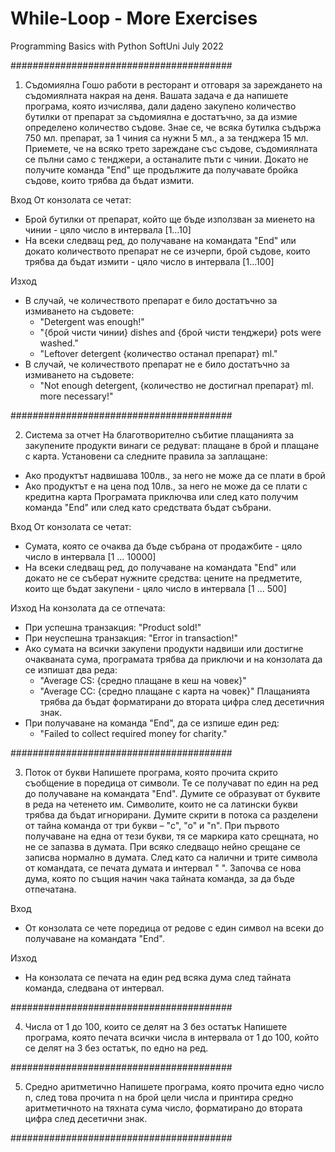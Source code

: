 # While-Loop - More Exercises
Programming Basics with Python SoftUni July 2022


########################################

01. Съдомиялна
Гошо работи в ресторант и отговаря за зареждането на съдомиялната накрая на деня.
Вашата задача е да напишете програма, която изчислява, дали дадено закупено количество бутилки от препарат за съдомиялна е достатъчно, за да измие определено количество съдове. Знае се, че всяка бутилка съдържа 750 мл. препарат, за 1 чиния са нужни 5 мл., а за тенджера 15 мл.  Приемете, че на всяко трето зареждане със съдове, съдомиялната се пълни само с тенджери, а останалите пъти с чинии. Докато не получите команда "End" ще продължите да получавате бройка съдове, които трябва да бъдат измити.

Вход
От конзолата се четат:
- Брой бутилки от препарат, който ще бъде използван за миенето на чинии - цяло число в интервала [1…10] 
- На всеки следващ ред, до получаване на командата "End" или докато количеството препарат не се изчерпи, брой съдове, които трябва да бъдат измити - цяло число в интервала [1…100]

Изход
- В случай, че количеството препарат е било достатъчно за измиването на съдовете:
	- "Detergent was enough!"
	- "{брой чисти чинии} dishes and {брой чисти тенджери} pots were washed."
	- "Leftover detergent {количество останал препарат} ml."
- В случай, че количеството препарат не е било достатъчно за измиването на съдовете:
	- "Not enough detergent, {количество не достигнал препарат} ml. more necessary!"

########################################
   
02. Система за отчет 
На благотворително събитие плащанията за закупените продукти винаги се редуват: плащане в брой и плащане с карта. Установени са следните правила за заплащане:
- Ако продуктът надвишава 100лв., за него не може да се плати в брой
- Ако продуктът е на цена под 10лв., за него не може да се плати с кредитна карта
Програмата приключва или след като получим команда "End" или след като средствата бъдат събрани.

Вход
От конзолата се четат:
- Сумата, която се очаква да бъде събрана от продажбите - цяло число в интервала [1 ... 10000]
- На всеки следващ ред, до получаване на командата "End" или докато не се съберат нужните средства: цените на предметите, които ще бъдат закупени - цяло число в интервала [1 ... 500]
	
Изход
На конзолата да се отпечата:
- При успешна транзакция: "Product sold!"
- При неуспешна транзакция: "Error in transaction!"
- Ако сумата на всички закупени продукти надвиши или достигне очакваната сума, програмата трябва да приключи и на конзолата да се изпишат два реда:
	- "Average CS: {средно плащане в кеш на човек}"
	- "Average CC: {средно плащане с карта на човек}" 
    Плащанията трябва да бъдат форматирани до втората цифра след десетичния знак.
- При получаване на команда "End", да се изпише един ред:
	- "Failed to collect required money for charity."

########################################

03. Поток от букви
Напишете програма, която прочита скрито съобщение в поредица от символи. Те се получават по един на ред до получаване на командата "End". Думите се образуват от буквите в реда на четенето им. Символите, които не са латински букви трябва да бъдат игнорирани. Думите скрити в потока са разделени от тайна команда от три букви – "c", "o" и "n". При първото получаване на една от тези букви, тя се маркира като срещната, но не се запазва в думата. При всяко следващо нейно срещане се записва нормално в думата. След като са налични и трите символа от командата, се печата думата и интервал " ". Започва се нова дума, която по същия начин чака тайната команда, за да бъде отпечатана.

Вход
- От конзолата се чете поредица от редове с един символ на всеки до получаване на командата "End".
	
Изход
- На конзолата се печата на един ред всяка дума след тайната команда, следвана от интервал.

########################################

04. Числа от 1 до 100, които се делят на 3 без остатък
Напишете програма, която печата всички числа в интервала от 1 до 100, който се делят на 3 без остатък, по едно на ред.

########################################

05. Средно аритметично 
Напишете програма, която прочита едно число n, след това прочита n на брой цели числа и принтира средно аритметичното на тяхната сума число, форматирано до втората цифра след десетични знак.

########################################